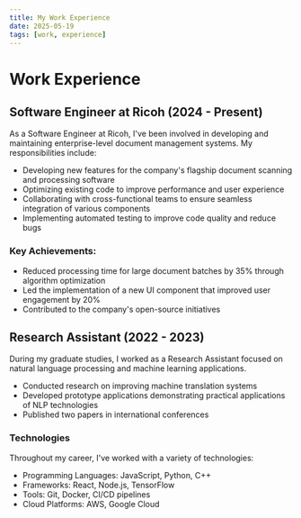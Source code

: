 ```yaml
---
title: My Work Experience
date: 2025-05-19
tags: [work, experience]
---
```


# Work Experience

## Software Engineer at Ricoh (2024 - Present)

As a Software Engineer at Ricoh, I've been involved in developing and maintaining enterprise-level document management systems. My responsibilities include:

- Developing new features for the company's flagship document scanning and processing software
- Optimizing existing code to improve performance and user experience
- Collaborating with cross-functional teams to ensure seamless integration of various components
- Implementing automated testing to improve code quality and reduce bugs

### Key Achievements:

- Reduced processing time for large document batches by 35% through algorithm optimization
- Led the implementation of a new UI component that improved user engagement by 20%
- Contributed to the company's open-source initiatives

## Research Assistant (2022 - 2023)

During my graduate studies, I worked as a Research Assistant focused on natural language processing and machine learning applications.

- Conducted research on improving machine translation systems
- Developed prototype applications demonstrating practical applications of NLP technologies
- Published two papers in international conferences

### Technologies

Throughout my career, I've worked with a variety of technologies:

- Programming Languages: JavaScript, Python, C++
- Frameworks: React, Node.js, TensorFlow
- Tools: Git, Docker, CI/CD pipelines
- Cloud Platforms: AWS, Google Cloud



